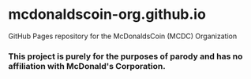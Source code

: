 # mcdonaldscoin-org.github.io
GitHub Pages repository for the McDonaldsCoin (MCDC) Organization

### This project is purely for the purposes of parody and has no affiliation with McDonald's Corporation.
